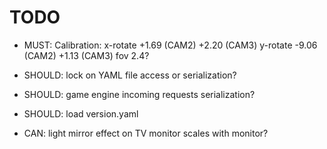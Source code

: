 
TODO
====

- MUST: Calibration:
  x-rotate +1.69 (CAM2) +2.20 (CAM3)
  y-rotate -9.06 (CAM2) +1.13 (CAM3)
  fov 2.4?

- SHOULD: lock on YAML file access or serialization?

- SHOULD: game engine incoming requests serialization?

- SHOULD: load version.yaml

- CAN: light mirror effect on TV monitor scales with monitor?

